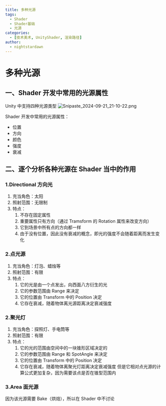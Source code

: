 ```yaml
---
title: 多种光源
tags:
  - Shader
  - Shader基础
  - 光源
categories:
  - [技术美术, UnityShader, 渲染路径]
author:
  - nightstardawn
---
```


# 多种光源

## 一、Shader 开发中常用的光源属性

Unity 中支持四种光源类型
![Snipaste_2024-09-21_21-10-22.png](https://s2.loli.net/2024/09/21/EfscRHYwyGm9qKN.png)

Shader 开发中常用的光源属性：

- 位置
- 方向
- 颜色
- 强度
- 衰减

## 二、逐个分析各种光源在 Shader 当中的作用

### 1.Directional 方向光

1. 充当角色：太阳
2. 照射范围：无限制
3. 特点：
   1. 不存在固定属性
   2. 重要属性只有方向（通过 Tramsform 的 Rotation 属性来改变方向）
   3. 它到场景中所有点的方向都一样
   4. 由于没有位置，因此没有衰减的概念，即光的强度不会随着距离而发生变化

### 2.点光源

1. 充当角色：灯泡、蜡烛等
2. 照射范围：有限
3. 特点：
   1. 它的光是由一个点发出，向西面八方衍生的光
   2. 它的参数范围由 Range 来决定
   3. 它的位置由 Transform 中的 Position 决定
   4. 它存在衰减，随着物体离光源距离决定衰减强度

### 2.聚光灯

1. 充当角色：探照灯、手电筒等
2. 照射范围：有限
3. 特点：
   1. 它的光的范围由空间中的一块锥形区域决定的
   2. 它的参数范围由 Range 和 SpotAngle 来决定
   3. 它的位置由 Transform 中的 Position 决定
   4. 它存在衰减，随着物体离聚光灯距离决定衰减强度
      但是它相对点光源的计算公式更加复杂，因为需要该点是否在锥型范围内

### 3.Area 面光源

因为该光源需要 Bake（烘焙），所以在 Shader 中不讨论
